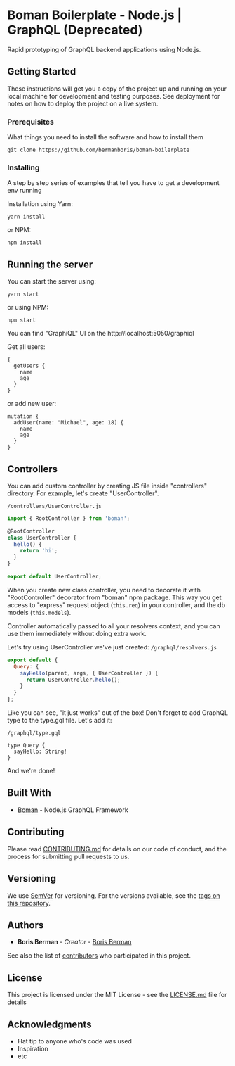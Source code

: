# Boman Boilerplate - Node.js | GraphQL (Deprecated)

Rapid prototyping of GraphQL backend applications using Node.js.

## Getting Started

These instructions will get you a copy of the project up and running on your local machine for development and testing purposes. See deployment for notes on how to deploy the project on a live system.

### Prerequisites

What things you need to install the software and how to install them

```
git clone https://github.com/bermanboris/boman-boilerplate
```

### Installing

A step by step series of examples that tell you have to get a development env running

Installation using Yarn:

```
yarn install
```

or NPM:

```
npm install
```

## Running the server

You can start the server using:

```
yarn start
```

or using NPM:

```
npm start
```

You can find "GraphiQL" UI on the http://localhost:5050/graphiql

Get all users:

```gql
{
  getUsers {
    name
    age
  }
}
```

or add new user:

```gql
mutation {
  addUser(name: "Michael", age: 18) {
    name
    age
  }
}
```

## Controllers

You can add custom controller by creating JS file inside "controllers" directory.
For example, let's create "UserController".

`/controllers/UserController.js`

```js
import { RootController } from 'boman';

@RootController
class UserController {
  hello() {
    return 'hi';
  }
}

export default UserController;
```

When you create new class controller, you need to decorate it with "RootController"
decorator from "boman" npm package. This way you get access to "express" request
object (`this.req`) in your controller, and the db models (`this.models`).

Controller automatically passed to all your resolvers context, and you can
use them immediately without doing extra work.

Let's try using UserController we've just created:
`/graphql/resolvers.js`

```js
export default {
  Query: {
    sayHello(parent, args, { UserController }) {
      return UserController.hello();
    }
  }
};
```

Like you can see, "it just works" out of the box!
Don't forget to add GraphQL type to the type.gql file. Let's add it:

`/graphql/type.gql`

```gql
type Query {
  sayHello: String!
}
```

And we're done!

## Built With

* [Boman](https://github.com/bermanboris/boman) - Node.js GraphQL Framework

## Contributing

Please read [CONTRIBUTING.md](https://gist.github.com/PurpleBooth/b24679402957c63ec426) for details on our code of conduct, and the process for submitting pull requests to us.

## Versioning

We use [SemVer](http://semver.org/) for versioning. For the versions available, see the [tags on this repository](https://github.com/your/project/tags).

## Authors

* **Boris Berman** - _Creator_ - [Boris Berman](https://github.com/bermanboris)

See also the list of [contributors](https://github.com/bermanboris/boman-boilerplate/contributors) who participated in this project.

## License

This project is licensed under the MIT License - see the [LICENSE.md](LICENSE.md) file for details

## Acknowledgments

* Hat tip to anyone who's code was used
* Inspiration
* etc
